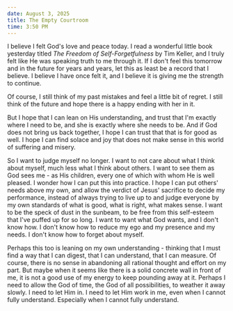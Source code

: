 ```yaml
---
date: August 3, 2025
title: The Empty Courtroom
time: 3:50 PM
---
```

I believe I felt God's love and peace today. I read a wonderful little book yesterday titled <i>The Freedom of Self-Forgetfulness</i> by Tim Keller, and I truly felt like He was speaking truth to me through it. If I don't feel this tomorrow and in the future for years and years, let this as least be a record that I believe. I believe I have once felt it, and I believe it is giving me the strength to continue.

Of course, I still think of my past mistakes and feel a little bit of regret. I still think of the future and hope there is a happy ending with her in it.

But I hope that I can lean on His understanding, and trust that I'm exactly where I need to be, and she is exactly where she needs to be. And if God does not bring us back together, I hope I can trust that that is for good as well. I hope I can find solace and joy that does not make sense in this world of suffering and misery.

So I want to judge myself no longer. I want to not care about what I think about myself, much less what I think about others. I want to see them as God sees me - as His children, every one of which with whom He is well pleased. I wonder how I can put this into practice. I hope I can put others' needs above my own, and allow the verdict of Jesus' sacrifice to decide my performance, instead of always trying to live up to and judge everyone by my own standards of what is good, what is right, what makes sense. I want to be the speck of dust in the sunbeam, to be free from this self-esteem that I've puffed up for so long. I want to want what God wants, and I don't know how. I don't know how to reduce my ego and my presence and my needs. I don't know how to forget about myself.

Perhaps this too is leaning on my own understanding - thinking that I must find a way that I can digest, that I can understand, that I can measure. Of course, there is no sense in abandoning all rational thought and effort on my part. But maybe when it seems like there is a solid concrete wall in front of me, it is not a good use of my energy to keep pounding away at it. Perhaps I need to allow the God of time, the God of all possibilities, to weather it away slowly. I need to let Him in. I need to let Him work in me, even when I cannot fully understand. Especially when I cannot fully understand.